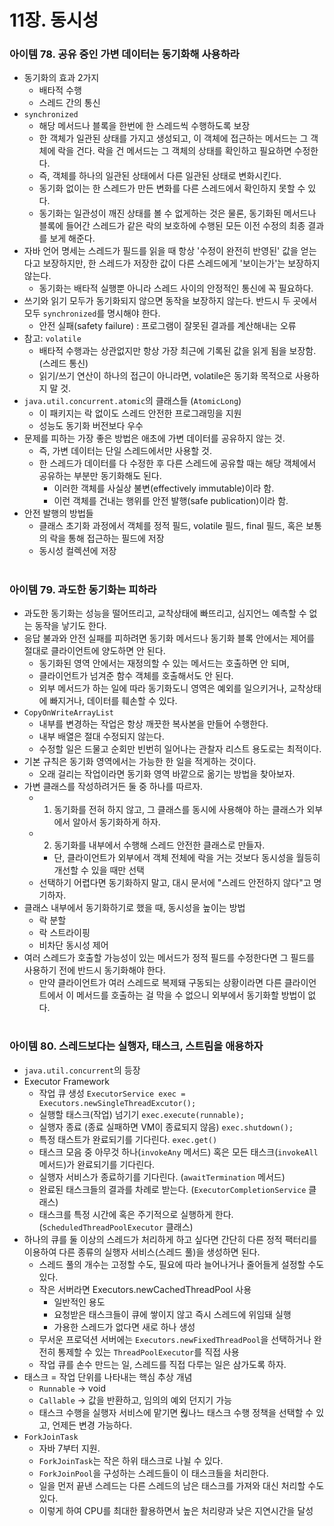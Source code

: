 # 11장. 동시성
### 아이템 78. 공유 중인 가변 데이터는 동기화해 사용하라
- 동기화의 효과 2가지
  - 배타적 수행
  - 스레드 간의 통신
- `synchronized`
  - 해당 메서드나 블록을 한번에 한 스레드씩 수행하도록 보장
  - 한 객체가 일관된 상태를 가지고 생성되고, 이 객체에 접근하는 메서드는 그 객체에 락을 건다. 락을 건 메서드는 그 객체의 상태를 확인하고 필요하면 수정한다.
  - 즉, 객체를 하나의 일관된 상태에서 다른 일관된 상태로 변화시킨다.
  - 동기화 없이는 한 스레드가 만든 변화를 다른 스레드에서 확인하지 못할 수 있다.
  - 동기화는 일관성이 깨진 상태를 볼 수 없게하는 것은 물론, 동기화된 메서드나 블록에 들어간 스레드가 같은 락의 보호하에 수행된 모든 이전 수정의 최종 결과를 보게 해준다.
- 자바 언어 명세는 스레드가 필드를 읽을 때 항상 '수정이 완전히 반영된' 값을 얻는다고 보장하지만, 한 스레드가 저장한 값이 다른 스레드에게 '보이는가'는 보장하지 않는다.
  - 동기화는 배타적 실행뿐 아니라 스레드 사이의 안정적인 통신에 꼭 필요하다.
- 쓰기와 읽기 모두가 동기화되지 않으면 동작을 보장하지 않는다. 반드시 두 곳에서 모두 `synchronized`를 명시해야 한다.
  - 안전 실패(safety failure) : 프로그램이 잘못된 결과를 계산해내는 오류 
- 참고: `volatile`
  - 배타적 수행과는 상관없지만 항상 가장 최근에 기록된 값을 읽게 됨을 보장함. (스레드 통신)
  - 읽기/쓰기 연산이 하나의 접근이 아니라면, volatile은 동기화 목적으로 사용하지 말 것.
- `java.util.concurrent.atomic`의 클래스들 (`AtomicLong`)
  - 이 패키지는 락 없이도 스레드 안전한 프로그래밍을 지원
  - 성능도 동기화 버전보다 우수
- 문제를 피하는 가장 좋은 방법은 애초에 가변 데이터를 공유하지 않는 것.
  - 즉, 가변 데이터는 단일 스레드에서만 사용할 것.
  - 한 스레드가 데이터를 다 수정한 후 다른 스레드에 공유할 때는 해당 객체에서 공유하는 부분만 동기화해도 된다. 
    - 이러한 객체를 사실상 불변(effectively immutable)이라 함.
    - 이런 객체를 건내는 행위를 안전 발행(safe publication)이라 함.
- 안전 발행의 방법들
  - 클래스 초기화 과정에서 객체를 정적 필드, volatile 필드, final 필드, 혹은 보통의 락을 통해 접근하는 필드에 저장
  - 동시성 컬렉션에 저장

#
### 아이템 79. 과도한 동기화는 피하라
- 과도한 동기화는 성능을 떨어뜨리고, 교착상태에 빠뜨리고, 심지언느 예측할 수 없는 동작을 낳기도 한다.
- 응답 불과와 안전 실패를 피하려면 동기화 메서드나 동기화 블록 안에서는 제어를 절대로 클라이언트에 양도하면 안 된다.
  - 동기화된 영역 안에서는 재정의할 수 있는 메서드는 호출하면 안 되며,
  - 클라이언트가 넘겨준 함수 객체를 호출해서도 안 된다.
  - 외부 메서드가 하는 일에 따라 동기화도니 영역은 예외를 일으키거나, 교착상태에 빠지거나, 데이터를 훼손할 수 있다.
- `CopyOnWriteArrayList`
  - 내부를 변경하는 작업은 항상 깨끗한 복사본을 만들어 수행한다.
  - 내부 배열은 절대 수정되지 않는다.
  - 수정할 일은 드물고 순회만 빈번히 일어나는 관찰자 리스트 용도로는 최적이다.
- 기본 규칙은 동기화 영역에서는 가능한 한 일을 적게하는 것이다.
  - 오래 걸리는 작업이라면 동기화 영역 바깥으로 옮기는 방법을 찾아보자.
- 가변 클래스를 작성하려거든 둘 중 하나를 따르자.
  - 1. 동기화를 전혀 하지 않고, 그 클래스를 동시에 사용해야 하는 클래스가 외부에서 알아서 동기화하게 하자.
  - 2. 동기화를 내부에서 수행해 스레드 안전한 클래스로 만들자.
    - 단, 클라이언트가 외부에서 객체 전체에 락을 거는 것보다 동시성을 월등히 개선할 수 있을 때만 선택
  - 선택하기 어렵다면 동기화하지 말고, 대시 문서에 "스레드 안전하지 않다"고 명기하자.
- 클래스 내부에서 동기화하기로 했을 때, 동시성을 높이는 방법
  - 락 분할
  - 락 스트라이핑
  - 비차단 동시성 제어
- 여러 스레드가 호출할 가능성이 있는 메서드가 정적 필드를 수정한다면 그 필드를 사용하기 전에 반드시 동기화해야 한다.
  - 만약 클라이언트가 여러 스레드로 복제돼 구동되는 상황이라면 다른 클라이언트에서 이 메서드를 호출하는 걸 막을 수 없으니 외부에서 동기화할 방법이 없다.

#
### 아이템 80. 스레드보다는 실행자, 태스크, 스트림을 애용하자
- `java.util.concurrent`의 등장
- Executor Framework
  - 작업 큐 생성 `ExecutorService exec = Executors.newSingleThreadExcutor();`
  - 실행할 태스크(작업) 넘기기 `exec.execute(runnable);`
  - 실행자 종료 (종료 실패하면 VM이 종료되지 않음) `exec.shutdown();`
  - 특정 태스트가 완료되기를 기다린다. `exec.get()`
  - 태스크 모음 중 아무것 하나(`invokeAny` 메서드) 혹은 모든 태스크(`invokeAll` 메서드)가 완료되기를 기다린다.
  - 실행자 서비스가 종료하기를 기다린다. (`awaitTermination` 메서드)
  - 완료된 태스크들의 결과를 차례로 받는다. (`ExecutorCompletionService` 클래스)
  - 태스크를 특정 시간에 혹은 주기적으로 실행하게 한다. (`ScheduledThreadPoolExecutor` 클래스)
- 하나의 큐를 둘 이상의 스레드가 처리하게 하고 싶다면 간단히 다른 정적 팩터리를 이용하여 다른 종류의 실행자 서비스(스레드 풀)을 생성하면 된다.
  - 스레드 풀의 개수는 고정할 수도, 필요에 따라 늘어나거나 줄어들게 설정할 수도 있다.
  - 작은 서버라면 Executors.newCachedThreadPool 사용
    - 일반적인 용도
    - 요청받은 태스크들이 큐에 쌓이지 않고 즉시 스레드에 위임돼 실행
    - 가용한 스레드가 없다면 새로 하나 생성
  - 무서운 프로덕션 서버에는 `Executors.newFixedThreadPool`을 선택하거나 완전히 통제할 수 있는 `ThreadPoolExecutor`를 직접 사용
  - 작업 큐를 손수 만드는 일, 스레드를 직접 다루는 일은 삼가도록 하자.
- 태스크 = 작업 단위를 나타내는 핵심 추상 개념
  - `Runnable` -> void
  - `Callable` -> 값을 반환하고, 임의의 예외 던지기 가능
  - 태스크 수행을 실행자 서비스에 맡기면 웒나느 태스크 수행 정책을 선택할 수 있고, 언제든 변경 가능하다.
- `ForkJoinTask`
  - 자바 7부터 지원.
  - `ForkJoinTask`는 작은 하위 태스크로 나뉠 수 있다.
  - `ForkJoinPool`을 구성하는 스레드들이 이 태스크들을 처리한다.
  - 일을 먼저 끝낸 스레드는 다른 스레드의 남은 태스크를 가져와 대신 처리할 수도 있다.
  - 이렇게 하여 CPU를 최대한 활용하면서 높은 처리량과 낮은 지연시간을 달성
